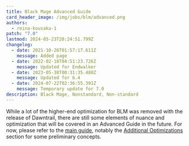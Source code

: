 ```yaml
---
title: Black Mage Advanced Guide
card_header_image: /img/jobs/blm/advanced.png
authors:
  - reina-kousaka-1
patch: "7.0"
lastmod: 2024-05-23T20:24:51.799Z
changelog:
  - date: 2021-10-26T01:57:17.611Z
    message: Added page
  - date: 2022-02-18T04:51:23.726Z
    message: Updated for Endwalker
  - date: 2023-05-30T00:31:35.488Z
    message: Updated for 6.4
  - date: 2024-07-22T02:36:55.391Z
    message: Temporary update for 7.0
description: Black Mage, Nonstandard, Non-standard
---
```

While a lot of the higher-end optimization for BLM was removed with the release of Dawntrail, there are still some elements of nuance and optimization that will be covered in an Advanced Guide in the future. For now, please refer to the [main guide](/jobs/casters/black-mage/basic-guide/), notably the [Additional Optimizations](/jobs/casters/black-mage/basic-guide/#additional-optimizations) section for some preliminary concepts.